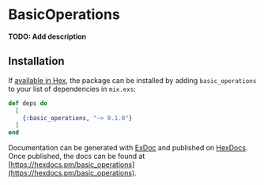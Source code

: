 # BasicOperations

**TODO: Add description**

## Installation

If [available in Hex](https://hex.pm/docs/publish), the package can be installed
by adding `basic_operations` to your list of dependencies in `mix.exs`:

```elixir
def deps do
  [
    {:basic_operations, "~> 0.1.0"}
  ]
end
```

Documentation can be generated with [ExDoc](https://github.com/elixir-lang/ex_doc)
and published on [HexDocs](https://hexdocs.pm). Once published, the docs can
be found at [https://hexdocs.pm/basic_operations](https://hexdocs.pm/basic_operations).

